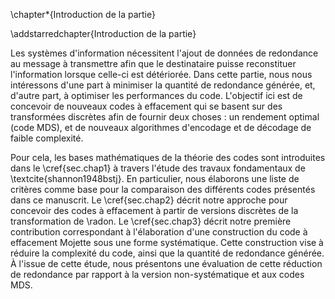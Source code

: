 
\chapter*{Introduction de la partie}

\addstarredchapter{Introduction de la partie}

<!--
%, les supports de transmission et de stockage de
%données ne sont pas fiables. Dans les systèmes distribués en particulier, le
%phénomène de panne est considéré comme une norme plutôt qu'une exception
%\cite{ford2010osdi}. Afin de supporter ces pannes, 
-->

Les systèmes d'information nécessitent l'ajout de données de redondance au
message à transmettre afin que le destinataire puisse reconstituer
l'information lorsque celle-ci est détériorée. Dans cette partie, nous
nous intéressons d'une part à minimiser la quantité de redondance générée, et,
d'autre part, à optimiser les performances du code.
L'objectif ici est de concevoir de nouveaux codes à effacement qui se basent
sur des transformées discrètes afin de fournir deux choses : un rendement
optimal (code MDS), et de nouveaux algorithmes d'encodage et de décodage de
faible complexité.

Pour cela, les bases mathématiques de la théorie des codes sont introduites
dans le \cref{sec.chap1} à travers l'étude des travaux fondamentaux de
\textcite{shannon1948bstj}. En particulier, nous élaborons une liste de
critères comme base pour la comparaison des différents codes présentés dans ce
manuscrit. Le \cref{sec.chap2} décrit notre approche pour concevoir des codes à
effacement à partir de versions discrètes de la transformation de \radon. Le
\cref{sec.chap3} décrit notre première contribution correspondant à
l'élaboration d'une construction du code à effacement Mojette sous une forme
systématique. Cette construction vise à réduire la complexité du code, ainsi
que la quantité de redondance générée. À l'issue de cette étude, nous
présentons une évaluation de cette réduction de redondance par rapport à la
version non-systématique et aux codes MDS.

<!--
%par une étude la
%théorie des codes à travers lesette partie s'intéresse au codage à effacement comme
%moyen de générer une quantité minimale de redondance de la redondance à la conception de codes à
%effacement Afin de transmettre l'information de manière fiable, il
%est nécessaire d'intégrer de la redondance d'information
%
%
%ystèmes de communication et stockage reposent sur des supports éléments qui ne sont pas fiables. En particulier, les pannes dans de
%tels systèmes sont inévitables\ \cite{ford2010osdi}. Les canaux de
%communication ne sont ainsi pas sûrs, et l'information peut être altérée ou
%perdue durant la transmission. En conséquence, des techniques doivent être
%mises en œuvre pour rendre une transmission fiable sur un canal instable
%(relatif au problème $2$ posé en introduction générale). Cette partie
%s'intéresse ainsi à l'élaboration de méthodes efficaces afin de répondre à ce
%problème. Cette efficacité met en jeu les latences de la méthode proposée,
%ainsi que sa capacité de correction. Pour cela, nous proposons d'étudier des
%versions discrètes de la transformation de \radon, appliquées aux codes
%correcteurs d'erreur. Cette partie se compose de trois chapitres dans
%lesquelles nous allons voir les éléments suivants :
%
%1. le \cref{sec.chap1} définira des notions de théorie de codes correcteurs à
%travers l'étude des travaux fondamentaux de \textcite{shannon1948bstj}. Notre
%étude s'intéressera en particulier aux codes linéaires en bloc. Ces notions
%seront nécessaires à la compréhension des codes à effacement, qui permettent de
%répondre au problème de la fiabilité d'une transmission dans le cas de perte
%d'information sur le canal. Une proposition des critères permettant de
%distinguer les différents codes à effacement sera notre première contribution
%mineure. Une analyse de différents codes (dont notre
%référence\ \cite{reed1960jsiam}) permettra de mettre en avant les défauts de
%chacun;
%
%2. le \cref{sec.chap2} portera sur notre proposition d'utiliser conjointement
%transformée discrète et théorie des codes. Nous verrons en particulier deux
%versions discrètes de la transformation de \textcite{radon1917akad} qui
%permettent de représenter de manière redondante l'information. En conséquence,
%nous verrons que la FRT fournit un code MDS, tandis que le code à effacement
%Mojette dispose d'un algorithme de reconstruction itératif efficace, basé sur
%l'algorithme de \textcite{normand2006dgci};
%
%3. le \cref{sec.chap3} décrira notre première contribution. Nous y présenterons
%la construction d'une version systématique du code à effacement Mojette, ainsi
%qu'un algorithme de décodage adaptée à cette construction.
%Cet algorithme, basé sur celui de \textcite{normand2006dgci}, permet un
%décodage itératif efficace (en nombre d'opérations). De plus, bien qu'elle ne
%permet pas de fournir un code MDS, cette construction permet de se rapprocher
%de cette optimale. Cette contribution est alors une proposition de solution au
%second problème présenté dans l'introduction générale.


<!--
%shannon a donné naissance en $1940$ à la théorie de l'information, dont
%l'objectif est de fournir une formulation mathématique des systèmes de
%communication\ \cite{shannon1948bstj}. Dans ses travaux sur l'étude de la
%langue, \shannon retirait une partie des lettres d'un message et montrait que
%le message pouvait toujours être lu\footnote{\emph{En l'bsnce de crtaines
%letres, le mssage rste lisibl}}\ \cite[chap~7]{shannon1948bstj}.
%Ces lettres ne sont alors pas nécessaire pour lire le message, et elles forment
%alors une partie redondante du message. La formulation de la quantité de
%redondance d'un message. Cette redondance est liée à la notion d'entropie qui
%détermine la quantité d'information délivrée.
%Le codage de l'information est une branche de la théorie de l'information. Il
%permet d'exploiter cette formulation dans les applications de compression, de
%chiffrement et de correction d'information. Dans nos travaux nous nous
%intéresserons à la correction de l'information par des codes correcteurs. Les
%codes correcteurs sont par exemple présents dans les supports de stockage
%optiques (CD, DVD) afin de supporter les rayures, dans les code-barres comme le
%code QR, ou encore dans les télécommunications avec des engins spatiaux (comme
%la sonde *Voyager*). Nous nous intéressons en particulier au cas des codes
%linéaires en bloc.
%
%
%Notre motivation repose sur la
%conception d'un code à effacement à partir des représentations redondantes
%fournies par les versions discrète de la transformée de \radon. Pour cela, les
%éléments suivants seront détaillés :
%
%
%
%La transformation de \radon est une application permettant de représenter une
%information par un ensemble de projections. Cette application est notamment
%utilisée en tomographie discrète afin d'obtenir une version numérique d'un
%objet. Nous définirons deux versions discrètes de cette transformation :
%la transformée de \radon finie (FRT) et à la transformée Mojette. Ces
%transformées sont des versions discrètes et exactes de la transformée de
%\radon. 
-->

